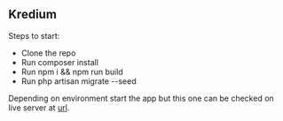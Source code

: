 ## Kredium

Steps to start:

- Clone the repo
- Run composer install
- Run npm i && npm run build
- Run php artisan migrate --seed

Depending on environment start the app but this one can be checked on live server at [url](https://8skwhf59ofpp1ymy4002.cleaver.live/).
